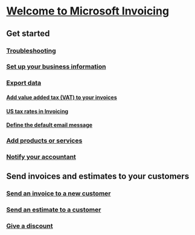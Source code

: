 # [Welcome to Microsoft Invoicing](index.md)
## Get started
### [Troubleshooting](about-troubleshooting.md)
### [Set up your business information](set-up-business-profile.md)
### [Export data](export-data.md)
#### [Add value added tax (VAT) to your invoices](add-vat.md)
#### [US tax rates in Invoicing](us-sales-tax.md)
#### [Define the default email message](customize-email.md)
### [Add products or services](add-items.md)
### [Notify your accountant](notify-accountant.md)
## Send invoices and estimates to your customers
### [Send an invoice to a new customer](send-invoice.md)
### [Send an estimate to a customer](send-estimate.md)
### [Give a discount](give-discount.md)
